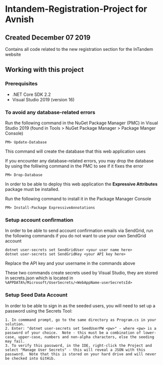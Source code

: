 # Intandem-Registration-Project for Avnish
## Created December 07 2019

Contains all code related to the new registration section for the InTandem website

## Working with this project

### Prerequisites

* .NET Core SDK 2.2
* Visual Studio 2019 (version 16)

### To avoid any database-related errors

Run the following command in the NuGet Package Manager (PMC) in Visual Studio 2019 (found in Tools > NuGet Package Manager > Package Manger Console)

    PM> Update-Database 

This command will create the database that this web application uses

If you encounter any database-related errors, you may drop the database by using the folliwing command in the PMC to see if it fixes the error

    PM> Drop-Database

In order to be able to deploy this web application the **Expressive Attributes** package must be installed.

Run the following command to install it in the Package Manager Console
    
    PM> Install-Package ExpressiveAnnotations


### Setup account confirmation

In order to be able to send account confirmation emails via SendGrid, run the following commands if you do not want to use your own SendGrid account

    dotnet user-secrets set SendGridUser <your user name here>
    dotnet user-secrets set SendGridKey <your API key here>

Replace the API key and your username in the commands above

These two commands create secrets used by Visual Studio, they are stored in secrets.json which is located in `%APPDATA%/Microsoft/UserSecrets/<WebAppName-userSecretsId>`


### Setup Seed Data Account

In order to be able to sign in as the seeded users, you will need to set up a password using the Secrets Tool:

    1. In commmand prompt, go to the same directory as Program.cs in your solution.
	2. Enter: "dotnet user-secrets set SeedUserPW <pw>" - where <pw> is a password of your choice.  Note - this must be a combination of lower-case, upper-case, numbers and non-alpha characters, else the seeding may fail.
	3. To verify this password, in the IDE, right-click the Project and select "Manage User Secrets" - this will reveal a JSON with this password.  Note that this is stored on your hard drive and will never be checked into GitHib.
